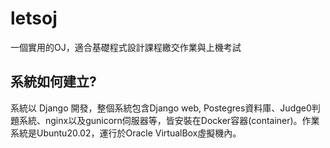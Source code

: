 # letsoj
一個實用的OJ，適合基礎程式設計課程繳交作業與上機考試

<h2>系統如何建立?</h2>
<p>系統以 Django 開發，整個系統包含Django web, Postegres資料庫、Judge0判題系統、nginx以及gunicorn伺服器等，皆安裝在Docker容器(container)。作業系統是Ubuntu20.02，運行於Oracle VirtualBox虛擬機內。</p>

